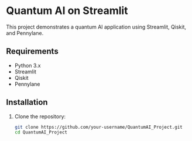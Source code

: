 # Quantum AI on Streamlit

This project demonstrates a quantum AI application using Streamlit, Qiskit, and Pennylane.

## Requirements

- Python 3.x
- Streamlit
- Qiskit
- Pennylane

## Installation

1. Clone the repository:
   ```bash
   git clone https://github.com/your-username/QuantumAI_Project.git
   cd QuantumAI_Project
